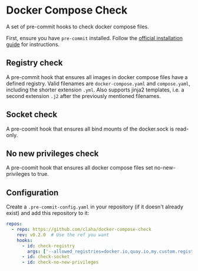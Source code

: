 # Docker Compose Check

A set of pre-commit hooks to check docker compose files.

First, ensure you have `pre-commit` installed. Follow the
[official installation guide](https://pre-commit.com/#install) for instructions.

## Registry check

A pre-commit hook that ensures all images in docker compose files have a defined
registry. Valid filenames are `docker-compose.yaml` and `compose.yaml`, including
the shorter extension `.yml`. Also supports jinja2 templates, i.e. a second extension
`.j2` after the previously mentioned filenames.

## Socket check

A pre-coomit hook that ensures all bind mounts of the docker.sock is read-only.

## No new privileges check

A pre-coomit hook that ensures all docker compose files set no-new-privileges to
true.

## Configuration

Create a `.pre-commit-config.yaml` in your repository (if it doesn't already exist)
and add this repository to it:

```yaml
repos:
  - repo: https://github.com/claha/docker-compose-check
    rev: v0.2.0  # Use the ref you want
    hooks:
      - id: check-registry
        args: ['--allowed_registries=docker.io,quay.io,my.custom.registry']  # Optional
      - id: check-socket
      - id: check-no-new-privileges
```
